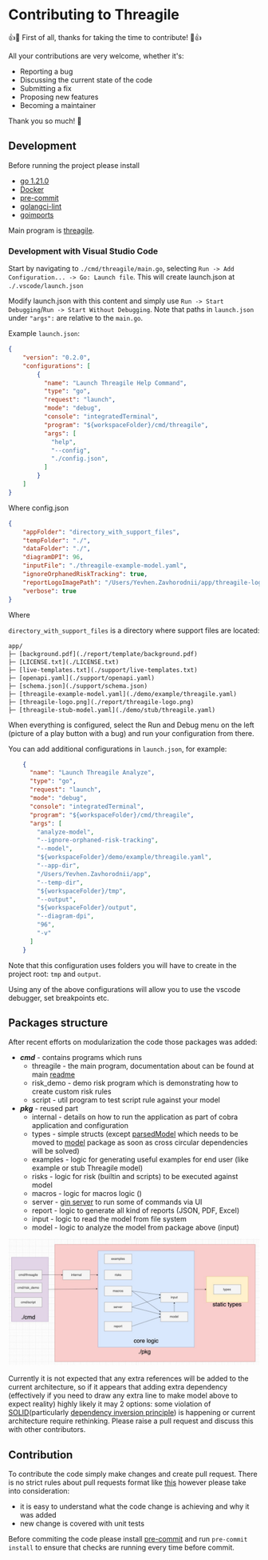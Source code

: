 # Contributing to Threagile

:+1::tada: First of all, thanks for taking the time to contribute! :tada::+1:

All your contributions are very welcome, whether it's:

- Reporting a bug
- Discussing the current state of the code
- Submitting a fix
- Proposing new features
- Becoming a maintainer

Thank you so much! :clap:

## Development

Before running the project please install

- [go 1.21.0](https://go.dev/doc/install)
- [Docker](https://docs.docker.com/engine/install/)
- [pre-commit](https://pre-commit.com/)
- [golangci-lint](https://golangci-lint.run/welcome/install/#local-installation)
- [goimports](https://pkg.go.dev/golang.org/x/tools/cmd/goimports)

Main program is [threagile](./cmd/threagile/main.go).

### Development with Visual Studio Code

Start by navigating to `./cmd/threagile/main.go`, selecting `Run -> Add Configuration... -> Go: Launch file`. This will create launch.json at `./.vscode/launch.json`

Modify launch.json with this content and simply use `Run -> Start Debugging`/`Run -> Start Without Debugging`. Note that paths in `launch.json` under `"args":` are relative to the `main.go`.

Example `launch.json`:

```json
{
    "version": "0.2.0",
    "configurations": [
        {
          "name": "Launch Threagile Help Command",
          "type": "go",
          "request": "launch",
          "mode": "debug",
          "console": "integratedTerminal",
          "program": "${workspaceFolder}/cmd/threagile",
          "args": [
            "help",
            "--config",
            "./config.json",
          ]
        }
    ]
}
```

Where  config.json

```json
{
    "appFolder": "directory_with_support_files",
    "tempFolder": "./",
    "dataFolder": "./",
    "diagramDPI": 96,
    "inputFile": "./threagile-example-model.yaml",
    "ignoreOrphanedRiskTracking": true,
    "reportLogoImagePath": "/Users/Yevhen.Zavhorodnii/app/threagile-logo.png",
    "verbose": true
}
```

Where

```directory_with_support_files``` is a directory where support files are located:

```
app/
├─ [background.pdf](./report/template/background.pdf)
├─ [LICENSE.txt](./LICENSE.txt)
├─ [live-templates.txt](./support/live-templates.txt)
├─ [openapi.yaml](./support/openapi.yaml)
├─ [schema.json](./support/schema.json)
├─ [threagile-example-model.yaml](./demo/example/threagile.yaml)
├─ [threagile-logo.png](./report/threagile-logo.png)
├─ [threagile-stub-model.yaml](./demo/stub/threagile.yaml)
```

When everything is configured, select the Run and Debug menu on the left (picture of a play button with a bug) and run your configuration from there.

You can add additional configurations in `launch.json`, for example:

```json
    {
      "name": "Launch Threagile Analyze",
      "type": "go",
      "request": "launch",
      "mode": "debug",
      "console": "integratedTerminal",
      "program": "${workspaceFolder}/cmd/threagile",
      "args": [
        "analyze-model",
        "--ignore-orphaned-risk-tracking",
        "--model",
        "${workspaceFolder}/demo/example/threagile.yaml",
        "--app-dir",
        "/Users/Yevhen.Zavhorodnii/app",
        "--temp-dir",
        "${workspaceFolder}/tmp",
        "--output",
        "${workspaceFolder}/output",
        "--diagram-dpi",
        "96",
        "-v"
      ]
    }
```
Note that this configuration uses folders you will have to create in the project root: `tmp` and `output`.

Using any of the above configurations will allow you to use the vscode debugger, set breakpoints etc.

## Packages structure

After recent efforts on modularization the code those packages was added:

- ***cmd*** - contains programs which runs
  - threagile - the main program, documentation about can be found at main [readme](./README.md)
  - risk_demo - demo risk program which is demonstrating how to create custom risk rules
  - script - util program to test script rule against your model
- ***pkg*** - reused part
  - internal - details on how to run the application as part of cobra application and configuration
  - types - simple structs (except [parsedModel](./pkg/types/model.go) which needs to be moved to [model](./pkg/model) package as soon as cross circular dependencies will be solved)
  - examples - logic for generating useful examples for end user (like example or stub Threagile model)
  - risks - logic for risk (builtin and scripts) to be executed against model
  - macros - logic for macros logic ()
  - server - [gin server](https://gin-gonic.com/) to run some of commands via UI
  - report - logic to generate all kind of reports (JSON, PDF, Excel)
  - input - logic to read the model from file system
  - model - logic to analyze the model from package above (input)

![package structure](./docs/package-structure.png)

Currently it is not expected that any extra references will be added to the current architecture, so if it appears that adding extra dependency (effectively if you need to draw any extra line to make model above to expect reality) highly likely it may 2 options: some violation of [SOLID](https://en.wikipedia.org/wiki/SOLID)(particularly [dependency inversion principle](https://en.wikipedia.org/wiki/Dependency_inversion_principle)) is happening or current architecture require rethinking. Please raise a pull request and discuss this with other contributors.


## Contribution

To contribute the code simply make changes and create pull request. There is no strict rules about pull requests format like [this](https://www.pullrequest.com/blog/writing-a-great-pull-request-description/) however please take into consideration:

- it is easy to understand what the code change is achieving and why it was added
- new change is covered with unit tests

Before commiting the code please install [pre-commit](https://pre-commit.com/) and run ```pre-commit install``` to ensure that checks are running every time before commit.
